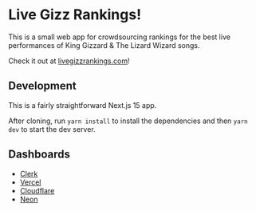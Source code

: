 # Live Gizz Rankings!

This is a small web app for crowdsourcing rankings for the best live
performances of King Gizzard & The Lizard Wizard songs.

Check it out at [livegizzrankings.com](https://livegizzrankings.com)!

## Development

This is a fairly straightforward Next.js 15 app.

After cloning, run `yarn install` to install the dependencies and then
`yarn dev` to start the dev server.

## Dashboards

- [Clerk](https://dashboard.clerk.com/apps/app_2p6ZC0w9U4SijXRy7AX1XUdkvHu/instances/ins_2p6ZBu7ahg0sBkjAVwPiUsENr12)
- [Vercel](https://vercel.com/team-jamesbvaughan/live-gizz-rankings)
- [Cloudflare](https://dash.cloudflare.com/8626cc1676b25c2036fc683169065d37/livegizzrankings.com)
- [Neon](https://console.neon.tech/app/projects/snowy-paper-47174605)
